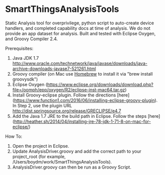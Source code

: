# SmartThingsAnalysisTools
Static Analysis tool for overprivilege, python script to auto-create device handlers, and completed capability docs at time of analysis.
We do not provide an app dataset for analysis.
Built and tested with Eclipse Oxygen, and Groovy Compiler 2.4.

Prerequisites:
1. Java JDK 1.7 http://www.oracle.com/technetwork/java/javase/downloads/java-archive-downloads-javase7-521261.html
2. Groovy compiler (on Mac use [Homebrew](https://brew.sh/) to install it via "brew install groovysdk")
3. Eclipse Oxygen (https://www.eclipse.org/downloads/download.php?file=/oomph/epp/oxygen/R2/eclipse-inst-mac64.tar.gz)
4. Install Groovy-eclipse plugin. Follow the directions [here] (https://www.function1.com/2016/06/installing-eclipse-groovy-plugin). In Step 2, use the plugin URL http://dist.springsource.org/release/GRECLIPSE/e4.7 
5. Add the Java 1.7 JRE to the build path in Eclipse. Follow the steps [here] (http://heather.sh/2014/04/installing-jre-78-jdk-1-71-8-on-mac-for-eclipse/)

How To:
1. Open the project in Eclipse.
2. Update AnalysisDriver.groovy and add the correct path to your project_root (for example, /Users/boydm/work/SmartThingsAnalysisTools).
3. AnalysisDriver.groovy can then be run as a Groovy Script.
